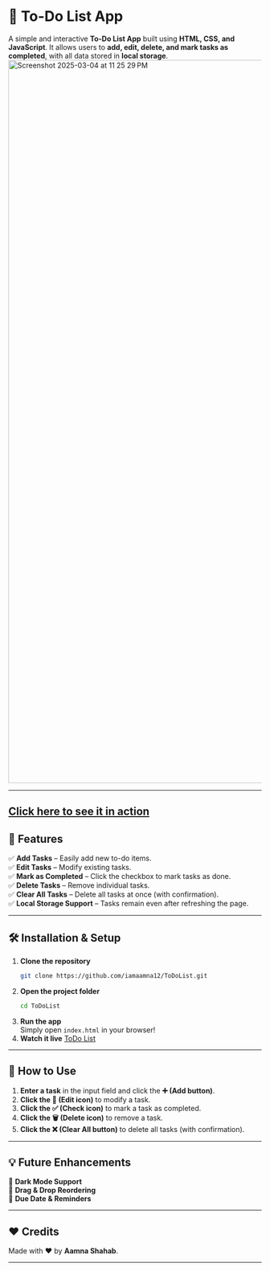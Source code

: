 # 📝 To-Do List App

A simple and interactive **To-Do List App** built using **HTML, CSS, and JavaScript**. It allows users to **add, edit, delete, and mark tasks as completed**, with all data stored in **local storage**.
<img width="1440" alt="Screenshot 2025-03-04 at 11 25 29 PM" src="https://github.com/user-attachments/assets/d24529e8-b7e4-4c0a-8201-667ae0502e96" />

---
<a href="https://todolistbyaamna.netlify.app" target="_blank">Click here to see it in action</a>
---
## 🚀 Features

✅ **Add Tasks** – Easily add new to-do items.  
✅ **Edit Tasks** – Modify existing tasks.  
✅ **Mark as Completed** – Click the checkbox to mark tasks as done.  
✅ **Delete Tasks** – Remove individual tasks.  
✅ **Clear All Tasks** – Delete all tasks at once (with confirmation).  
✅ **Local Storage Support** – Tasks remain even after refreshing the page.  

---

## 🛠️ Installation & Setup

1. **Clone the repository**
   ```sh
   git clone https://github.com/iamaamna12/ToDoList.git
   ```
2. **Open the project folder**
   ```sh
   cd ToDoList
   ```
3. **Run the app**  
   Simply open `index.html` in your browser!
4. **Watch it live**
   <a href="https://todolistbyaamna.netlify.app">ToDo List</a>

---

## 🎯 How to Use

1. **Enter a task** in the input field and click the **➕ (Add button)**.
2. **Click the 📝 (Edit icon)** to modify a task.
3. **Click the ✅ (Check icon)** to mark a task as completed.
4. **Click the 🗑️ (Delete icon)** to remove a task.
5. **Click the ❌ (Clear All button)** to delete all tasks (with confirmation).

---

## 💡 Future Enhancements

🚀 **Dark Mode Support**  
🚀 **Drag & Drop Reordering**  
🚀 **Due Date & Reminders**  

---

## ❤️ Credits
Made with ❤️ by **Aamna Shahab**.

---
